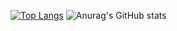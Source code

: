 [![Top Langs](https://github-readme-stats.vercel.app/api/top-langs/?username=cagdaseksi&layout=compact&theme=radical&langs_count=8)](https://github.com/freshdev2015/github-readme-stats)
![Anurag's GitHub stats](https://github-readme-stats.vercel.app/api?username=Colen&show_icons=true&theme=radical)


